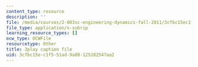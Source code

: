 ```yaml
---
content_type: resource
description: ''
file: /media/courses/2-003sc-engineering-dynamics-fall-2011/3cfbc15ec1f551ad9a88125182547aa2_OxcCPTc_bXw.vtt
file_type: application/x-subrip
learning_resource_types: []
ocw_type: OCWFile
resourcetype: Other
title: 3play caption file
uid: 3cfbc15e-c1f5-51ad-9a88-125182547aa2
---
```

